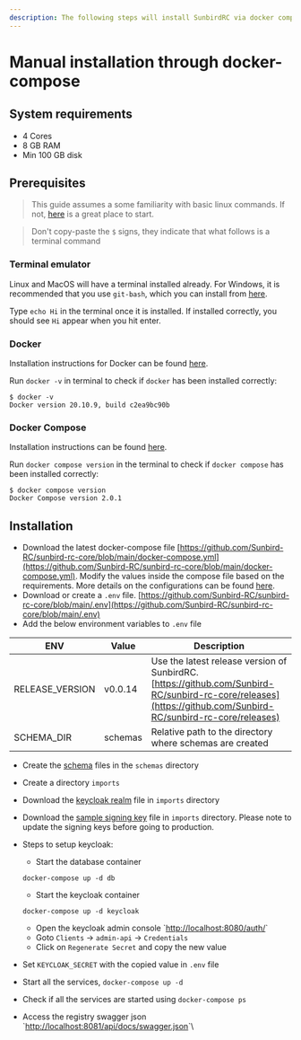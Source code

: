 ```yaml
---
description: The following steps will install SunbirdRC via docker compose file
---
```


# Manual installation through docker-compose

## System requirements

* 4 Cores
* 8 GB RAM
* Min 100 GB disk

## Prerequisites

> This guide assumes a some familiarity with basic linux commands. If not, [here](https://ubuntu.com/tutorials/command-line-for-beginners#1-overview) is a great place to start.

> Don't copy-paste the `$` signs, they indicate that what follows is a terminal command

### Terminal emulator

Linux and MacOS will have a terminal installed already. For Windows, it is recommended that you use `git-bash`, which you can install from [here](https://git-scm.com/download/win).

Type `echo Hi` in the terminal once it is installed. If installed correctly, you should see `Hi` appear when you hit enter.

### Docker

Installation instructions for Docker can be found [here](https://docs.docker.com/engine/install/).

Run `docker -v` in terminal to check if `docker` has been installed correctly:

```
$ docker -v
Docker version 20.10.9, build c2ea9bc90b
```

### Docker Compose

Installation instructions can be found [here](https://docs.docker.com/compose/install/).

Run `docker compose version` in the terminal to check if `docker compose` has been installed correctly:

```
$ docker compose version
Docker Compose version 2.0.1
```

## Installation

* Download the latest docker-compose file [https://github.com/Sunbird-RC/sunbird-rc-core/blob/main/docker-compose.yml](https://github.com/Sunbird-RC/sunbird-rc-core/blob/main/docker-compose.yml). Modify the values inside the compose file based on the requirements. More details on the configurations can be found [here](../configuration.md).
* Download or create a `.env` file. [https://github.com/Sunbird-RC/sunbird-rc-core/blob/main/.env](https://github.com/Sunbird-RC/sunbird-rc-core/blob/main/.env)
* Add the below environment variables to `.env` file

| ENV              | Value   | Description                                                                                                                                                   |
| ---------------- | ------- | ------------------------------------------------------------------------------------------------------------------------------------------------------------- |
| RELEASE\_VERSION | v0.0.14 | Use the latest release version of SunbirdRC. [https://github.com/Sunbird-RC/sunbird-rc-core/releases](https://github.com/Sunbird-RC/sunbird-rc-core/releases) |
| SCHEMA\_DIR      | schemas | Relative path to the directory where schemas are created                                                                                                      |

* Create the [schema](../introduction-to-schemas.md) files in the `schemas` directory
* Create a directory `imports`
* Download the [keycloak realm](https://github.com/Sunbird-RC/sunbird-rc-core/blob/main/imports/realm-export.json) file in `imports` directory
* Download the [sample signing key](https://github.com/Sunbird-RC/sunbird-rc-core/blob/main/imports/config.json) file in `imports` directory. Please note to update the signing keys before going to production.
*   Steps to setup keycloak:

    * Start the database container

    `docker-compose up -d db`

    * Start the keycloak container

    `docker-compose up -d keycloak`

    * Open the keycloak admin console \`[http://localhost:8080/auth/](http://localhost:8080/auth/)\`
    * Goto `Clients` -> `admin-api` -> `Credentials`
    * Click on `Regenerate Secret` and copy the new value
* Set `KEYCLOAK_SECRET` with the copied value in `.env` file
* Start all the services, `docker-compose up -d`
* Check if all the services are started using `docker-compose ps`
* Access the registry swagger json \`[http://localhost:8081/api/docs/swagger.json](http://localhost:8081/api/docs/swagger.json)\`\\

